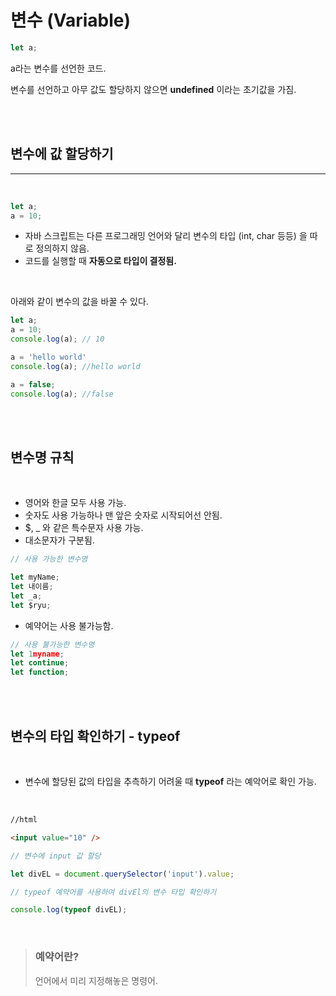# 변수 (Variable)

``` js
let a;
```
a라는 변수를 선언한 코드.

변수를 선언하고 아무 값도 할당하지 않으면 **undefined** 이라는 초기값을 가짐.

<br><br>

## 변수에 값 할당하기
---
<br>

``` js
let a;
a = 10;
```
- 자바 스크립트는 다른 프로그래밍 언어와 달리 변수의 타입 (int, char 등등) 을 따로 정의하지 않음.
- 코드를 실행할 때 **자동으로 타입이 결정됨.**

<br>

아래와 같이 변수의 값을 바꿀 수 있다.

``` js
let a;
a = 10;
console.log(a); // 10

a = 'hello world'
console.log(a); //hello world

a = false;
console.log(a); //false
```
<br><br>

## 변수명 규칙

<br>

- 영어와 한글 모두 사용 가능.
- 숫자도 사용 가능하나 맨 앞은 숫자로 시작되어선 안됨.
- $, _ 와 같은 특수문자 사용 가능.
- 대소문자가 구분됨.
  
``` js
// 사용 가능한 변수명

let myName;
let 내이름;
let _a;
let $ryu;
```

- 예약어는 사용 불가능함.

``` js
// 사용 불가능한 변수명
let 1myname;
let continue;
let function;
```
<br><br>

## 변수의 타입 확인하기 - typeof

<br>

- 변수에 할당된 값의 타입을 추측하기 어려울 때 **typeof** 라는 예악어로 확인 가능.
  
<br>

``` html
//html

<input value="10" />
```
``` js
// 변수에 input 값 할당

let divEL = document.querySelector('input').value;

// typeof 예약어를 사용하여 divEl의 변수 타입 확인하기

console.log(typeof divEL);
```
<br>

> ### 예약어란?  
> 언어에서 미리 지정해놓은 명령어.
